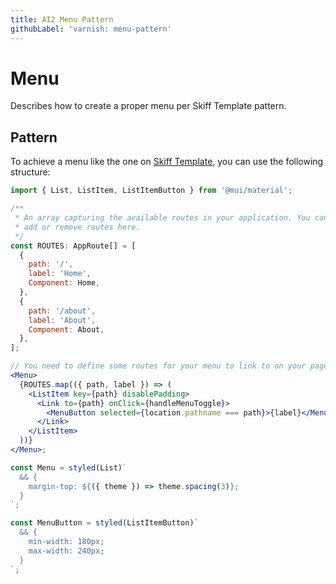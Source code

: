 ```yaml
---
title: AI2 Menu Pattern
githubLabel: 'varnish: menu-pattern'
---
```


# Menu

<p class="description">Describes how to create a proper menu per Skiff Template pattern.</p>

## Pattern

To achieve a menu like the one on [Skiff Template](https://skiff-template-varnish2.apps.allenai.org/), you can use the following structure:

```jsx
import { List, ListItem, ListItemButton } from '@mui/material';

/**
 * An array capturing the available routes in your application. You can
 * add or remove routes here.
 */
const ROUTES: AppRoute[] = [
  {
    path: '/',
    label: 'Home',
    Component: Home,
  },
  {
    path: '/about',
    label: 'About',
    Component: About,
  },
];

// You need to define some routes for your menu to link to on your page such as in ROUTES
<Menu>
  {ROUTES.map(({ path, label }) => (
    <ListItem key={path} disablePadding>
      <Link to={path} onClick={handleMenuToggle}>
        <MenuButton selected={location.pathname === path}>{label}</MenuButton>
      </Link>
    </ListItem>
  ))}
</Menu>;

const Menu = styled(List)`
  && {
    margin-top: ${({ theme }) => theme.spacing(3)};
  }
`;

const MenuButton = styled(ListItemButton)`
  && {
    min-width: 180px;
    max-width: 240px;
  }
`;
```
